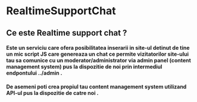 # RealtimeSupportChat

## Ce este Realtime support chat ?  
#### Este un serviciu care ofera posibilitatea inserarii in site-ul detinut de tine un mic script JS care genereaza un chat ce permite vizitatorilor site-ului tau sa comunice cu un moderator/administrator via admin panel (content management system) pus la dispozitie de noi prin intermediul endpontului ../admin .
#### De asemeni poti crea propiul tau content management system utilizand API-ul pus la dispozitie de catre noi . 
